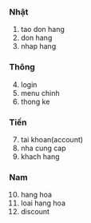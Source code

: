 ### Nhật
1. tao don hang
2. don hang
3. nhap hang
### Thông
4. login 
5. menu chinh
6. thong ke
### Tiến
7. tai khoan(account)
8. nha cung cap
9. khach hang
### Nam
10. hang hoa
11. loai hang hoa
12. discount
